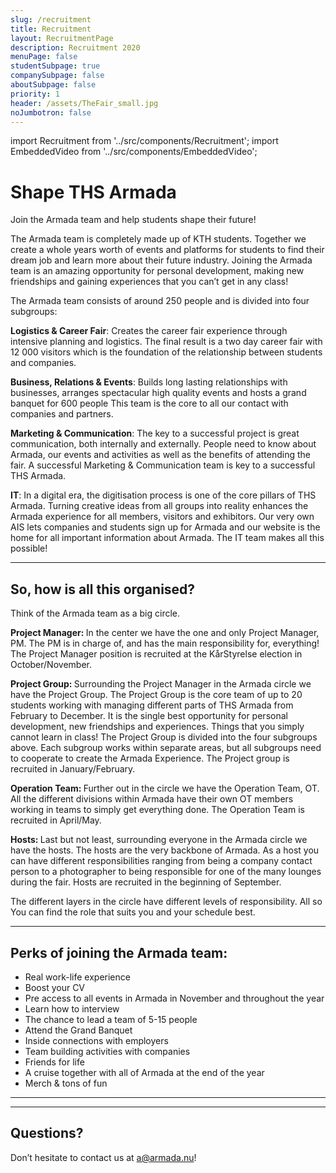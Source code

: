 ```yaml
---
slug: /recruitment
title: Recruitment
layout: RecruitmentPage
description: Recruitment 2020
menuPage: false
studentSubpage: true
companySubpage: false
aboutSubpage: false
priority: 1
header: /assets/TheFair_small.jpg
noJumbotron: false
---
```

import Recruitment from '../src/components/Recruitment';
import EmbeddedVideo from '../src/components/EmbeddedVideo';

# Shape THS Armada

Join the Armada team and help students shape their future!

The Armada team is completely made up of KTH students. Together we create a whole years worth of events and platforms for students to find their dream job and learn more about their future industry. Joining the Armada team is an amazing opportunity for personal development, making new friendships and gaining experiences that you can’t get in any class!

The Armada team consists of around 250 people and is divided into four subgroups:

<p><b id='sustainability-color'>Logistics & Career Fair</b>: Creates the career fair experience through intensive planning and logistics. The final result is a two day career fair with 12 000 visitors which is the foundation of the relationship between students and companies.</p>

<p><b id='sustainability-color'>Business, Relations & Events</b>: Builds long lasting relationships with businesses, arranges spectacular high quality events and hosts a grand banquet for 600 people This team is the core to all our contact with companies and partners.</p>

<p><b id='sustainability-color'>Marketing & Communication</b>: The key to a successful project is great communication, both internally and externally. People need to know about Armada, our events and activities as well as the benefits of attending the fair. A successful Marketing & Communication team is key to a successful THS Armada.</p>

<p><b id='sustainability-color'>IT</b>: In a digital era, the digitisation process is one of the core pillars of THS Armada. Turning creative ideas from all groups into reality enhances the Armada experience for all members, visitors and exhibitors. Our very own AIS lets companies and students sign up for Armada and our website is the home for all important information about Armada. The IT team makes all this possible! </p>

<Recruitment/>

- - -

## So, how is all this organised?

Think of the Armada team as a big circle.

<p><b id='sustainability-color'>Project Manager: </b>In the center we have the one and only Project Manager, PM. The PM is in charge of, and has the main responsibility for, everything! The Project Manager position is recruited at the KårStyrelse election in October/November.</p>

<p><b id='sustainability-color'>Project Group: </b>Surrounding the Project Manager in the Armada circle we have the Project Group. The Project Group is the core team of up to 20 students working with managing different parts of THS Armada from February to December. It is the single best opportunity for personal development, new friendships and experiences. Things that you simply cannot learn in class! The Project Group is divided into the four subgroups above. Each subgroup works within separate areas, but all subgroups need to cooperate to create the Armada Experience. The Project group is recruited in January/February.</p>

<p><b id='sustainability-color'>Operation Team: </b>Further out in the circle we have the Operation Team, OT. All the different divisions within Armada have their own OT members working in teams to simply get everything done. The Operation Team is recruited in April/May.</p>

<p><b id='sustainability-color'>Hosts: </b>Last but not least, surrounding everyone in the Armada circle we have the hosts. The hosts are the very backbone of Armada. As a host you can have different responsibilities ranging from being a company contact person to a photographer to being responsible for one of the many lounges during the fair. Hosts are recruited in the beginning of September.</p>

The different layers in the circle have different levels of responsibility. All so You can find the role that suits you and your schedule best.

- - -

## Perks of joining the Armada team:

* Real work-life experience
* Boost your CV
* Pre access to all events in Armada in November and throughout the year
* Learn how to interview
* The chance to lead a team of 5-15 people
* Attend the Grand Banquet
* Inside connections with employers
* Team building activities with companies
* Friends for life
* A cruise together with all of Armada at the end of the year
* Merch & tons of fun

- - -

<EmbeddedVideo videoLink="https://youtu.be/n6yuGUyYAzg"/>

- - -

## Questions?

Don’t hesitate to contact us at [a@armada.nu](mailto:a@armada.nu)!